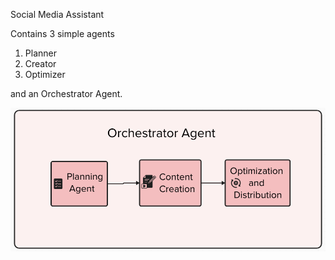 Social Media Assistant

Contains 3 simple agents

1) Planner
2) Creator
3) Optimizer

and an Orchestrator Agent.


![Multi Agent Flow](social-media-assistant-fe/public/flow.png)